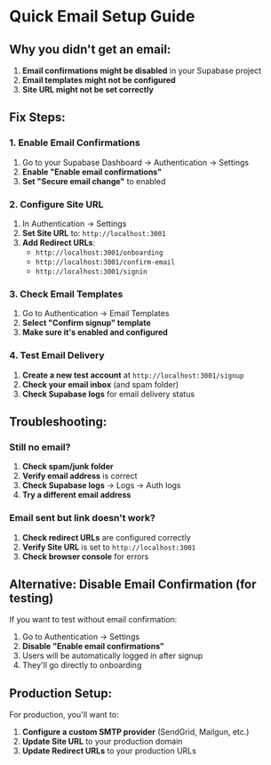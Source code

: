 # Quick Email Setup Guide

## Why you didn't get an email:

1. **Email confirmations might be disabled** in your Supabase project
2. **Email templates might not be configured**
3. **Site URL might not be set correctly**

## Fix Steps:

### 1. Enable Email Confirmations
1. Go to your Supabase Dashboard → Authentication → Settings
2. **Enable "Enable email confirmations"**
3. **Set "Secure email change"** to enabled

### 2. Configure Site URL
1. In Authentication → Settings
2. **Set Site URL** to: `http://localhost:3001`
3. **Add Redirect URLs**:
   - `http://localhost:3001/onboarding`
   - `http://localhost:3001/confirm-email`
   - `http://localhost:3001/signin`

### 3. Check Email Templates
1. Go to Authentication → Email Templates
2. **Select "Confirm signup" template**
3. **Make sure it's enabled and configured**

### 4. Test Email Delivery
1. **Create a new test account** at `http://localhost:3001/signup`
2. **Check your email inbox** (and spam folder)
3. **Check Supabase logs** for email delivery status

## Troubleshooting:

### Still no email?
1. **Check spam/junk folder**
2. **Verify email address** is correct
3. **Check Supabase logs** → Logs → Auth logs
4. **Try a different email address**

### Email sent but link doesn't work?
1. **Check redirect URLs** are configured correctly
2. **Verify Site URL** is set to `http://localhost:3001`
3. **Check browser console** for errors

## Alternative: Disable Email Confirmation (for testing)

If you want to test without email confirmation:

1. Go to Authentication → Settings
2. **Disable "Enable email confirmations"**
3. Users will be automatically logged in after signup
4. They'll go directly to onboarding

## Production Setup:

For production, you'll want to:
1. **Configure a custom SMTP provider** (SendGrid, Mailgun, etc.)
2. **Update Site URL** to your production domain
3. **Update Redirect URLs** to your production URLs 